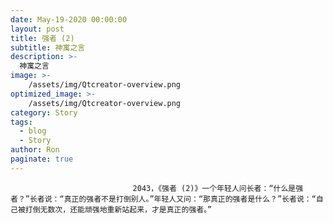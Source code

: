 ```yaml
---
date: May-19-2020 00:00:00
layout: post
title: 强者 (2)
subtitle: 神寓之言
description: >-
  神寓之言
image: >-
    /assets/img/Qtcreator-overview.png
optimized_image: >-
    /assets/img/Qtcreator-overview.png
category: Story
tags:
  - blog
  - Story
author: Ron
paginate: true
---
```


							　　2043，《强者 (2)》一个年轻人问长者：“什么是强者？”长者说：“真正的强者不是打倒别人。”年轻人又问：“那真正的强者是什么？”长者说：“自己被打倒无数次，还能顽强地重新站起来，才是真正的强者。”
							
							
						
